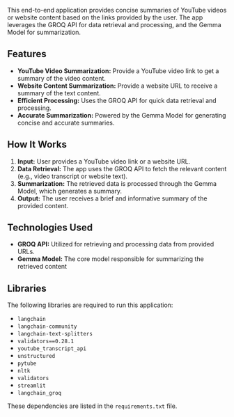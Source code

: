 
This end-to-end application provides concise summaries of YouTube videos or website content based on the links provided by the user. The app leverages the GROQ API for data retrieval and processing, and the Gemma Model for summarization.

## Features

- **YouTube Video Summarization:** Provide a YouTube video link to get a summary of the video content.
- **Website Content Summarization:** Provide a website URL to receive a summary of the text content.
- **Efficient Processing:** Uses the GROQ API for quick data retrieval and processing.
- **Accurate Summarization:** Powered by the Gemma Model for generating concise and accurate summaries.

## How It Works

1. **Input:** User provides a YouTube video link or a website URL.
2. **Data Retrieval:** The app uses the GROQ API to fetch the relevant content (e.g., video transcript or website text).
3. **Summarization:** The retrieved data is processed through the Gemma Model, which generates a summary.
4. **Output:** The user receives a brief and informative summary of the provided content.

## Technologies Used

- **GROQ API:** Utilized for retrieving and processing data from provided URLs.
- **Gemma Model:** The core model responsible for summarizing the retrieved content

## Libraries

The following libraries are required to run this application:

- `langchain`
- `langchain-community`
- `langchain-text-splitters`
- `validators==0.28.1`
- `youtube_transcript_api`
- `unstructured`
- `pytube`
- `nltk`
- `validators`
- `streamlit`
- `langchain_groq`

These dependencies are listed in the `requirements.txt` file.
